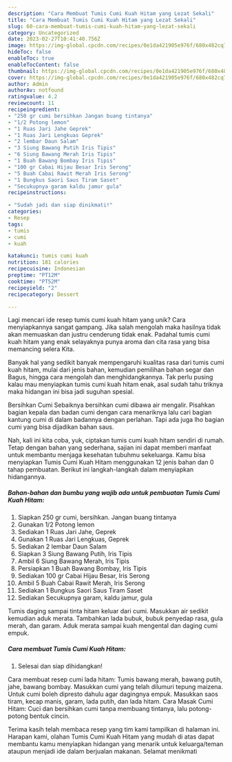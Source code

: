```yaml
---
description: "Cara Membuat Tumis Cumi Kuah Hitam yang Lezat Sekali"
title: "Cara Membuat Tumis Cumi Kuah Hitam yang Lezat Sekali"
slug: 60-cara-membuat-tumis-cumi-kuah-hitam-yang-lezat-sekali
category: Uncategorized
date: 2023-02-27T10:41:40.756Z
image: https://img-global.cpcdn.com/recipes/0e1da421905e976f/680x482cq70/tumis-cumi-kuah-hitam-foto-resep-utama.jpg
hideToc: false
enableToc: true
enableTocContent: false
thumbnail: https://img-global.cpcdn.com/recipes/0e1da421905e976f/680x482cq70/tumis-cumi-kuah-hitam-foto-resep-utama.jpg
cover: https://img-global.cpcdn.com/recipes/0e1da421905e976f/680x482cq70/tumis-cumi-kuah-hitam-foto-resep-utama.jpg
author: Admin
authorAv: notfound
ratingvalue: 4.2
reviewcount: 11
recipeingredient:
- "250 gr cumi bersihkan Jangan buang tintanya"
- "1/2 Potong lemon"
- "1 Ruas Jari Jahe Geprek"
- "1 Ruas Jari Lengkuas Geprek"
- "2 lembar Daun Salam"
- "3 Siung Bawang Putih Iris Tipis"
- "6 Siung Bawang Merah Iris Tipis"
- "1 Buah Bawang Bombay Iris Tipis"
- "100 gr Cabai Hijau Besar Iris Serong"
- "5 Buah Cabai Rawit Merah Iris Serong"
- "1 Bungkus Saori Saus Tiram Saset"
- "Secukupnya garam kaldu jamur gula"
recipeinstructions:

- "Sudah jadi dan siap dinikmati!"
categories:
- Resep
tags:
- tumis
- cumi
- kuah

katakunci: tumis cumi kuah 
nutrition: 181 calories
recipecuisine: Indonesian
preptime: "PT12M"
cooktime: "PT52M"
recipeyield: "2"
recipecategory: Dessert

---
```





Lagi mencari ide resep tumis cumi kuah hitam yang unik? Cara menyiapkannya sangat gampang. Jika salah mengolah maka hasilnya tidak akan memuaskan dan justru cenderung tidak enak. Padahal tumis cumi kuah hitam yang enak selayaknya punya aroma dan cita rasa yang bisa memancing selera Kita.





Banyak hal yang sedikit banyak mempengaruhi kualitas rasa dari tumis cumi kuah hitam, mulai dari jenis bahan, kemudian pemilihan bahan segar dan Bagus, hingga cara mengolah dan menghidangkannya. Tak perlu pusing kalau mau menyiapkan tumis cumi kuah hitam enak,      asal sudah tahu triknya maka hidangan ini bisa jadi suguhan spesial.














Bersihkan Cumi Sebaiknya bersihkan cumi dibawa air mengalir. Pisahkan bagian kepala dan badan cumi dengan cara menariknya lalu cari bagian kantung cumi di dalam badannya dengan perlahan. Tapi ada juga lho bagian cumi yang bisa dijadikan bahan saus.






Nah, kali ini kita coba, yuk, ciptakan tumis cumi kuah hitam sendiri di rumah. Tetap dengan bahan yang sederhana, sajian ini dapat memberi manfaat untuk membantu menjaga kesehatan tubuhmu sekeluarga. Kamu bisa menyiapkan Tumis Cumi Kuah Hitam menggunakan 12 jenis bahan dan 0 tahap pembuatan. Berikut ini langkah-langkah dalam menyiapkan hidangannya.

<!--inarticleads1-->

##### Bahan-bahan dan bumbu yang wajib ada untuk pembuatan Tumis Cumi Kuah Hitam:

1. Siapkan 250 gr cumi, bersihkan. Jangan buang tintanya
1. Gunakan 1/2 Potong lemon
1. Sediakan 1 Ruas Jari Jahe, Geprek
1. Gunakan 1 Ruas Jari Lengkuas, Geprek
1. Sediakan 2 lembar Daun Salam
1. Siapkan 3 Siung Bawang Putih, Iris Tipis
1. Ambil 6 Siung Bawang Merah, Iris Tipis
1. Persiapkan 1 Buah Bawang Bombay, Iris Tipis
1. Sediakan 100 gr Cabai Hijau Besar, Iris Serong
1. Ambil 5 Buah Cabai Rawit Merah, Iris Serong
1. Sediakan 1 Bungkus Saori Saus Tiram Saset
1. Sediakan Secukupnya garam, kaldu jamur, gula


Tumis daging sampai tinta hitam keluar dari cumi. Masukkan air sedikit kemudian aduk merata. Tambahkan lada bubuk, bubuk penyedap rasa, gula merah, dan garam. Aduk merata sampai kuah mengental dan daging cumi empuk. 

<!--inarticleads2-->

##### Cara membuat Tumis Cumi Kuah Hitam:


1. Selesai dan siap dihidangkan!

Cara membuat resep cumi lada hitam: Tumis bawang merah, bawang putih, jahe, bawang bombay. Masukkan cumi yang telah dilumuri tepung maizena. Untuk cumi boleh dipresto dahulu agar dagingnya empuk. Masukkan saos tiram, kecap manis, garam, lada putih, dan lada hitam. Cara Masak Cumi Hitam: Cuci dan bersihkan cumi tanpa membuang tintanya, lalu potong-potong bentuk cincin. 

Terima kasih telah membaca resep yang tim kami tampilkan di halaman ini. Harapan kami, olahan Tumis Cumi Kuah Hitam yang mudah di atas dapat membantu kamu menyiapkan hidangan yang menarik untuk keluarga/teman ataupun menjadi ide dalam berjualan makanan. Selamat menikmati
